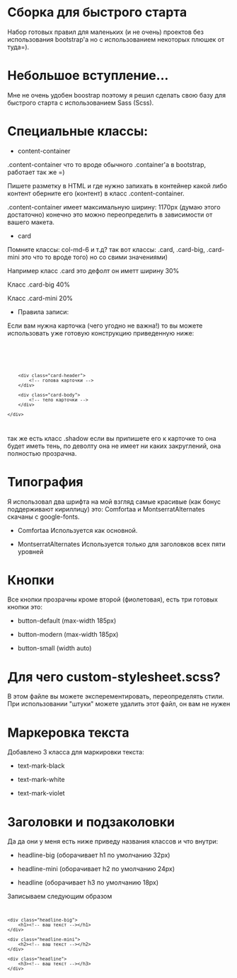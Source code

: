 # Сборка для быстрого старта
Набор готовых правил для маленьких (и не очень) проектов без использования bootstrap'a но с использованием некоторых плюшек от туда=).

# Небольшое вступление...
Мне не очень удобен boostrap поэтому я решил сделать свою базу для быстрого старта с использованием Sass (Scss).

# Специальные классы:

* content-container

.content-container что то вроде обычного .container'a в bootstrap, работает так же =)

Пишете разметку в HTML и где нужно запихать в контейнер какой либо контент оберните его (контент) в класс .content-container.

.content-container имеет максимальную ширину: 1170px (думаю этого достаточно) конечно это можно переопределить в зависимости от вашего макета.

* card

Помните классы: col-md-6 и т.д? так вот классы: .card, .card-big, .card-mini это что то вроде того) но со свими значениями)

Например класс .card это дефолт он иметт ширину 30%

Класс .card-big 40%

Класс .card-mini 20%

* Правила записи:

Если вам нужна карточка (чего угодно не важна!) то вы можете использовать уже готовую конструкцию приведенную ниже:


<code>
	<div class="card">

		<div class="card-header">
			<!-- голова карточки -->
		</div>

		<div class="card-body">
			<!-- тело карточки -->
		</div>

	</div>
</code>


так же есть класс .shadow если вы припишете его к карточке то она будет иметь тень, по деволту она не имеет ни каких закруглений, она полностью прозрачна.


# Типография

Я использовал два шрифта на мой взгляд самые красивые (как бонус поддерживают кириллицу) это: Comfortaa и MontserratAlternates скачаны с google-fonts.

* Comfortaa
Используется как основной.

* MontserratAlternates
Используется только для заголовков всех пяти уровней


# Кнопки

Все кнопки прозрачны кроме второй (фиолетовая), есть три готовых кнопки это:

* button-default (max-width 185px)

* button-modern (max-width 185px)

* button-small (width auto)

# Для чего custom-stylesheet.scss?

В этом файле вы можете эксперементировать, переопределять стили. При использовании "штуки" можете удалить этот файл, он вам не нужен

# Маркеровка текста

Добавлено 3 класса для маркировки текста:

* text-mark-black

* text-mark-white

* text-mark-violet

# Заголовки и подзаколовки

Да да они у меня есть ниже приведу названия классов и что внутри:

* headline-big (оборачивает h1 по умолчанию 32px)

* headline-mini (оборачивает h2 по умолчанию 24px)

* headline (оборачивает h3 по умолчанию 18px)

Записываем следующим образом
<code>

	<div class="headline-big">
		<h1><!-- ваш текст --></h1>
	</div>

	<div class="headline-mini">
		<h2><!-- ваш текст --></h2>
	</div>

	<div class="headline">
		<h3><!-- ваш текст --></h3>
	</div>
</code>
